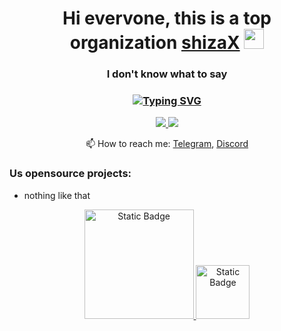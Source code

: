 <h1 align="center">Hi evervone, this is a top organization <a href="https://github.com/shizaX" target="_blank">shizaX</a> 
<img src="https://github.com/blackcater/blackcater/raw/main/images/Hi.gif" height="32"/></h1>
<h3 align="center">I don't know what to say</h3>

<h3 align="center"> 
  
<a href="https://github.com/L1ghtsitte"><img src="https://readme-typing-svg.demolab.com?font=Fira+Code&pause=1000&color=04F700&width=435&lines=%24sudo+hack+...%2Fworld%2F*%2Fdelete+all" alt="Typing SVG" /></a>
</h3>

<p align='center'>
  <a href="https://t.me/L1ghtsitteLoL">
       <img src="https://img.shields.io/badge/Telegram-2CA5E0?style=for-the-badge&logo=telegram&logoColor=black"/>
   </a>
    <a href="https://discord.gg/QpFHWwX7BW">
       <img src="https://img.shields.io/badge/Discord-2CA5E0?style=for-the-badge&logo=discord&logoColor=black"/>
      
   </a>
<p align='center'>
   📫 How to reach me: <a href='https://t.me/L1ghtsitteLoL'>Telegram</a>, <a href='https://discord.gg/QpFHWwX7BW'>Discord</a>
</p>

### Us opensource projects:

* nothing like that

<div align="center">
 <a href="https://github.com/romankh3/github-profile-views-counter">
       <img alt="Static Badge" width="175px" src="https://komarev.com/ghpvc/?username=shizaTeamX&color=DE002D">
 <a href="https://new.donatepay.ru/@L1ghtsitte">
       <img alt="Static Badge" width="86px" src="https://img.shields.io/badge/donate-for_autor">
   </a>
</div>

